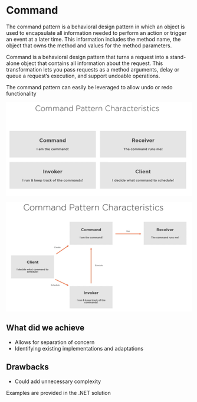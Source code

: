 # Command 

 The command pattern is a behavioral design pattern in which an object is used to encapsulate all information needed to perform an action or trigger an event at a later time. This information includes the method name, the object that owns the method and values for the method parameters.

Command is a behavioral design pattern that turns a request into a stand-alone object that contains all information about the request. This transformation lets you pass requests as a method arguments, delay or queue a request’s execution, and support undoable operations.

The command pattern can easily be leveraged to allow undo or redo functionality



![Uml Diagram2](/Behavioral/Command/assets/command1.png)

![Uml Diagram2](/Behavioral/Command/assets/command2.png)



## What did we achieve

- Allows for separation of concern
- Identifying existing implementations and
adaptations

## Drawbacks

- Could add unnecessary complexity


Examples are provided in the .NET solution